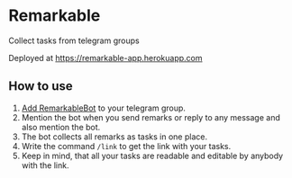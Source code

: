 # Remarkable

Collect tasks from telegram groups

Deployed at https://remarkable-app.herokuapp.com


## How to use

1. [Add RemarkableBot](https://t.me/yet_another_remarkable_bot) to your telegram group.
1. Mention the bot when you send remarks or reply to any message and also mention the bot.
1. The bot collects all remarks as tasks in one place.
1. Write the command `/link` to get the link with your tasks.
1. Keep in mind, that all your tasks are readable and editable by anybody with the link.

